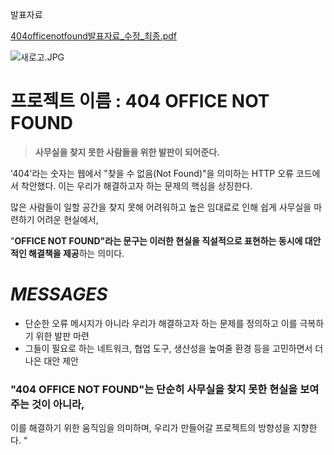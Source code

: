 발표자료

[404officenotfound발표자료_수정_최종.pdf](https://github.com/user-attachments/files/19445435/404officenotfound._._.pdf)

![새로고.JPG](attachment:0000c1d1-dbac-4942-9cd7-5c4077856bf9:새로고.jpg)

# 프로젝트 이름 : 404 OFFICE NOT FOUND

> **사무실을 찾지 못한 사람들을 위한 발판이 되어준다.**
> 

'404'라는 숫자는 웹에서 "찾을 수 없음(Not Found)"을 의미하는 HTTP 오류 코드에서 착안했다. 이는 우리가 해결하고자 하는 문제의 핵심을 상징한다. 

많은 사람들이 일할 공간을 찾지 못해 어려워하고 높은 임대료로 인해 쉽게 사무실을 마련하기 어려운 현실에서,

"**OFFICE NOT FOUND"라는 문구는 이러한 현실을 직설적으로 표현하는 동시에 대안적인 해결책을 제공**하는 의미다.

# *MESSAGES*

- 단순한 오류 메시지가 아니라 우리가 해결하고자 하는 문제를 정의하고 이를 극복하기 위한 발판 마련
- 그들이 필요로 하는 네트워크, 협업 도구, 생산성을 높여줄 환경 등을 고민하면서 더 나은 대안 제안

### "404 OFFICE NOT FOUND"는 단순히 사무실을 찾지 못한 현실을 보여주는 것이 아니라, 
이를 해결하기 위한 움직임을 의미하며, 우리가 만들어갈 프로젝트의 방향성을 지향한다. “

